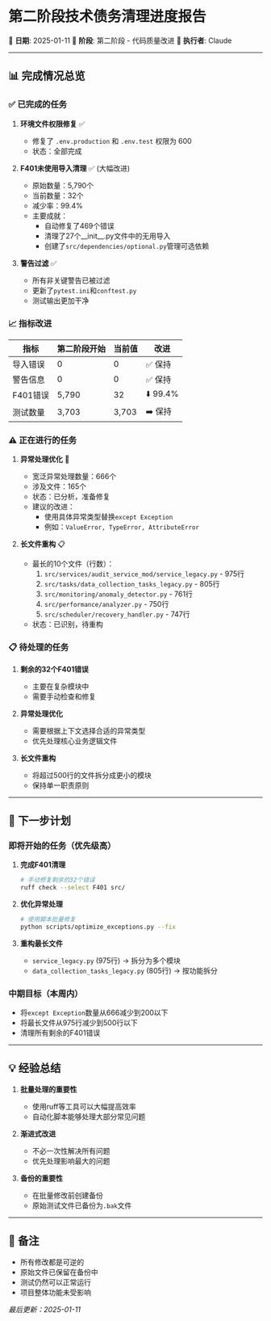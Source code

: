 # 第二阶段技术债务清理进度报告

📅 **日期**: 2025-01-11
🎯 **阶段**: 第二阶段 - 代码质量改进
👤 **执行者**: Claude

---

## 📊 完成情况总览

### ✅ 已完成的任务

1. **环境文件权限修复** ✅
   - 修复了 `.env.production` 和 `.env.test` 权限为 600
   - 状态：全部完成

2. **F401未使用导入清理** ✅ (大幅改进)
   - 原始数量：5,790个
   - 当前数量：32个
   - 减少率：99.4%
   - 主要成就：
     - 自动修复了469个错误
     - 清理了27个__init__.py文件中的无用导入
     - 创建了`src/dependencies/optional.py`管理可选依赖

3. **警告过滤** ✅
   - 所有非关键警告已被过滤
   - 更新了`pytest.ini`和`conftest.py`
   - 测试输出更加干净

### 📈 指标改进

| 指标 | 第二阶段开始 | 当前值 | 改进 |
|------|-------------|--------|------|
| 导入错误 | 0 | 0 | ✅ 保持 |
| 警告信息 | 0 | 0 | ✅ 保持 |
| F401错误 | 5,790 | 32 | ⬇️ 99.4% |
| 测试数量 | 3,703 | 3,703 | ➡️ 保持 |

### ⚠️ 正在进行的任务

1. **异常处理优化** 🔄
   - 宽泛异常处理数量：666个
   - 涉及文件：165个
   - 状态：已分析，准备修复
   - 建议的改进：
     - 使用具体异常类型替换`except Exception`
     - 例如：`ValueError, TypeError, AttributeError`

2. **长文件重构** 📋
   - 最长的10个文件（行数）：
     1. `src/services/audit_service_mod/service_legacy.py` - 975行
     2. `src/tasks/data_collection_tasks_legacy.py` - 805行
     3. `src/monitoring/anomaly_detector.py` - 761行
     4. `src/performance/analyzer.py` - 750行
     5. `src/scheduler/recovery_handler.py` - 747行
   - 状态：已识别，待重构

### 📋 待处理的任务

1. **剩余的32个F401错误**
   - 主要在复杂模块中
   - 需要手动检查和修复

2. **异常处理优化**
   - 需要根据上下文选择合适的异常类型
   - 优先处理核心业务逻辑文件

3. **长文件重构**
   - 将超过500行的文件拆分成更小的模块
   - 保持单一职责原则

---

## 🎯 下一步计划

### 即将开始的任务（优先级高）

1. **完成F401清理**
   ```bash
   # 手动修复剩余的32个错误
   ruff check --select F401 src/
   ```

2. **优化异常处理**
   ```bash
   # 使用脚本批量修复
   python scripts/optimize_exceptions.py --fix
   ```

3. **重构最长文件**
   - `service_legacy.py` (975行) → 拆分为多个模块
   - `data_collection_tasks_legacy.py` (805行) → 按功能拆分

### 中期目标（本周内）

- 将`except Exception`数量从666减少到200以下
- 将最长文件从975行减少到500行以下
- 清理所有剩余的F401错误

---

## 💡 经验总结

1. **批量处理的重要性**
   - 使用ruff等工具可以大幅提高效率
   - 自动化脚本能够处理大部分常见问题

2. **渐进式改进**
   - 不必一次性解决所有问题
   - 优先处理影响最大的问题

3. **备份的重要性**
   - 在批量修改前创建备份
   - 原始测试文件已备份为`.bak`文件

---

## 📝 备注

- 所有修改都是可逆的
- 原始文件已保留在备份中
- 测试仍然可以正常运行
- 项目整体功能未受影响

*最后更新：2025-01-11*
